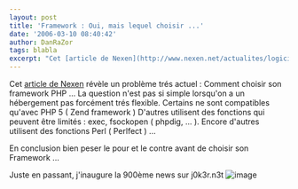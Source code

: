 ```yaml
---
layout: post
title: 'Framework : Oui, mais lequel choisir ...'
date: '2006-03-10 08:40:42'
author: DanRaZor
tags: blabla
excerpt: "Cet [article de Nexen](http://www.nexen.net/actualites/logiciels/la_jungle_des_frameworks.php) révèle un problème trés actuel : Comment choisir son framework PHP ...     \nLa question n'est pas si simple lorsqu'on a un hébergement pas forcément trés flexible.   Certains ne sont compatibles qu'avec PHP 5 ( Zend framework )   D'autres utilisent      …"
---
```


Cet [article de Nexen](http://www.nexen.net/actualites/logiciels/la_jungle_des_frameworks.php) révèle un problème trés actuel : Comment choisir son framework PHP ...
La question n'est pas si simple lorsqu'on a un hébergement pas forcément trés flexible.   Certains ne sont compatibles qu'avec PHP 5 ( Zend framework )   D'autres utilisent des fonctions qui peuvent être limités : exec, fsockopen ( phpdig, ... ).   Encore d'autres utilisent des fonctions Perl ( Perlfect ) ...

En conclusion bien peser le pour et le contre avant de choisir son Framework ...

Juste en passant, j'inaugure la 900ème news sur j0k3r.n3t ![image](http://www.j0k3r.net/forum/images/smiles/applo.gif)
